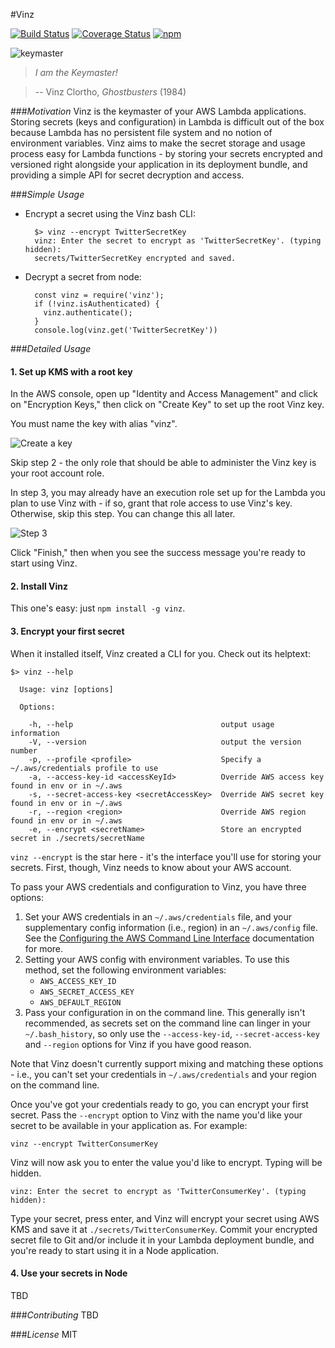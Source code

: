 #Vinz

[![Build Status](https://travis-ci.org/bjacobel/vinz.svg?branch=master)](https://travis-ci.org/bjacobel/vinz) [![Coverage Status](https://coveralls.io/repos/github/bjacobel/vinz/badge.svg)](https://coveralls.io/repos/github/bjacobel/vinz) [![npm](https://img.shields.io/npm/v/vinz.svg?maxAge=2592000)](https://npmjs.com/package/vinz)

![keymaster](https://gifs.bjacobel.com/keymaster.gif)

> _I am the Keymaster!_

>-- Vinz Clortho, _Ghostbusters_ (1984)


###_Motivation_
Vinz is the keymaster of your AWS Lambda applications. Storing secrets (keys and configuration) in Lambda is difficult out of the box because Lambda has no persistent file system and no notion of environment variables. Vinz aims to make the secret storage and usage process easy for Lambda functions - by storing your secrets encrypted and versioned right alongside your application in its deployment bundle, and providing a simple API for secret decryption and access.

###_Simple Usage_
- Encrypt a secret using the Vinz bash CLI:

        $> vinz --encrypt TwitterSecretKey
        vinz: Enter the secret to encrypt as 'TwitterSecretKey'. (typing hidden):
        secrets/TwitterSecretKey encrypted and saved.

- Decrypt a secret from node:

        const vinz = require('vinz');
        if (!vinz.isAuthenticated) {
          vinz.authenticate();
        }
        console.log(vinz.get('TwitterSecretKey'))

###_Detailed Usage_

#### 1. Set up KMS with a root key
In the AWS console, open up "Identity and Access Management" and click on "Encryption Keys," then click on "Create Key" to set up the root Vinz key.

You must name the key with alias "vinz".

![Create a key](https://i.bjacobel.com/20160531-464t5.png)

Skip step 2 - the only role that should be able to administer the Vinz key is your root account role.

In step 3, you may already have an execution role set up for the Lambda you plan to use Vinz with - if so, grant that role access to use Vinz's key. Otherwise, skip this step. You can change this all later.

![Step 3](https://i.bjacobel.com/20160531-gh9jh.png)

Click "Finish," then when you see the success message you're ready to start using Vinz.

#### 2. Install Vinz

This one's easy: just `npm install -g vinz`.

#### 3. Encrypt your first secret

When it installed itself, Vinz created a CLI for you. Check out its helptext:

    $> vinz --help

      Usage: vinz [options]

      Options:

        -h, --help                                 output usage information
        -V, --version                              output the version number
        -p, --profile <profile>                    Specify a ~/.aws/credentials profile to use
        -a, --access-key-id <accessKeyId>          Override AWS access key found in env or in ~/.aws
        -s, --secret-access-key <secretAccessKey>  Override AWS secret key found in env or in ~/.aws
        -r, --region <region>                      Override AWS region found in env or in ~/.aws
        -e, --encrypt <secretName>                 Store an encrypted secret in ./secrets/secretName

`vinz --encrypt` is the star here - it's the interface you'll use for storing your secrets. First, though, Vinz needs to know about your AWS account.

To pass your AWS credentials and configuration to Vinz, you have three options:

1. Set your AWS credentials in an `~/.aws/credentials` file, and your supplementary config information (i.e., region) in an `~/.aws/config` file. See the [Configuring the AWS Command Line Interface](https://docs.aws.amazon.com/cli/latest/userguide/cli-chap-getting-started.html#cli-config-files) documentation for more.
2. Setting your AWS config with environment variables. To use this method, set the following environment variables:
    - `AWS_ACCESS_KEY_ID`
    - `AWS_SECRET_ACCESS_KEY`
    - `AWS_DEFAULT_REGION`
3. Pass your configuration in on the command line. This generally isn't recommended, as secrets set on the command line can linger in your `~/.bash_history`, so only use the `--access-key-id`, `--secret-access-key` and `--region` options for Vinz if you have good reason.

Note that Vinz doesn't currently support mixing and matching these options - i.e., you can't set your credentials in `~/.aws/credentials` and your region on the command line.

Once you've got your credentials ready to go, you can encrypt your first secret. Pass the `--encrypt` option to Vinz with the name you'd like your secret to be available in your application as. For example:

	vinz --encrypt TwitterConsumerKey

Vinz will now ask you to enter the value you'd like to encrypt. Typing will be hidden.

	vinz: Enter the secret to encrypt as 'TwitterConsumerKey'. (typing hidden):

Type your secret, press enter, and Vinz will encrypt your secret using AWS KMS and save it at `./secrets/TwitterConsumerKey`. Commit your encrypted secret file to Git and/or include it in your Lambda deployment bundle, and you're ready to start using it in a Node application.

#### 4. Use your secrets in Node
TBD


###_Contributing_
TBD

###_License_
MIT
